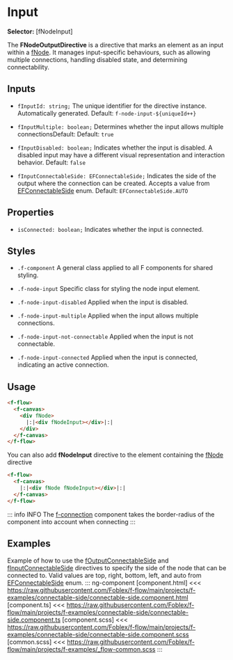 ﻿# Input

**Selector:** [fNodeInput]

The **FNodeOutputDirective** is a directive that marks an element as an input within a [fNode](f-node-directive). It manages input-specific behaviours, such as allowing multiple connections, handling disabled state, and determining connectability.

## Inputs

  - `fInputId: string;` The unique identifier for the directive instance. Automatically generated. Default: `f-node-input-${uniqueId++}`
    
  - `fInputMultiple: boolean;`  Determines whether the input allows multiple connectionsDefault: Default: `true`

  - `fInputDisabled: boolean;` Indicates whether the input is disabled. A disabled input may have a different visual representation and interaction behavior. Default: `false`

  - `fInputConnectableSide: EFConnectableSide;` Indicates the side of the output where the connection can be created. Accepts a value from [EFConnectableSide](e-f-connectable-side) enum. Default: `EFConnectableSide.AUTO`

## Properties

 - `isConnected: boolean;` Indicates whether the input is connected.

## Styles

  - `.f-component` A general class applied to all F components for shared styling.

  - `.f-node-input` Specific class for styling the node input element.

  - `.f-node-input-disabled` Applied when the input is disabled.

  - `.f-node-input-multiple` Applied when the input allows multiple connections.

  - `.f-node-input-not-connectable` Applied when the input is not connectable.

  - `.f-node-input-connected` Applied when the input is connected, indicating an active connection.

## Usage

```html
<f-flow>
  <f-canvas>
    <div fNode>
      |:|<div fNodeInput></div>|:|
    </div>
  </f-canvas>
</f-flow>
```

You can also add **fNodeInput** directive to the element containing the [fNode](f-node-directive) directive
```html
<f-flow>
  <f-canvas>
    |:|<div fNode fNodeInput></div>|:|
  </f-canvas>
</f-flow>
```

::: info INFO
The [f-connection](f-connection-component) component takes the border-radius of the component into account when connecting
:::

## Examples

Example of how to use the [fOutputConnectableSide](f-node-output-directive) and [fInputConnectableSide](f-node-input-directive) directives to specify the side of the node that can be connected to. Valid values are top, right, bottom, left, and auto from [EFConnectableSide](e-f-connectable-side) enum.
::: ng-component <connectable-side></connectable-side>
[component.html] <<< https://raw.githubusercontent.com/Foblex/f-flow/main/projects/f-examples/connectable-side/connectable-side.component.html
[component.ts] <<< https://raw.githubusercontent.com/Foblex/f-flow/main/projects/f-examples/connectable-side/connectable-side.component.ts
[component.scss] <<< https://raw.githubusercontent.com/Foblex/f-flow/main/projects/f-examples/connectable-side/connectable-side.component.scss
[common.scss] <<< https://raw.githubusercontent.com/Foblex/f-flow/main/projects/f-examples/_flow-common.scss
:::
